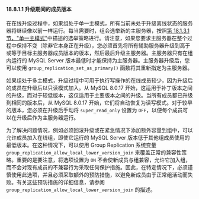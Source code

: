 #### 18.8.1.1 升级期间的成员版本

在在线升级过程中，如果组处于单一主模式，所有当前未处于升级离线状态的服务器将继续像以前一样运行。每当需要时，组会选举新的主服务器，按照[第 18.1.3.1 节，"单一主模式"](https://dev.mysql.com/doc/refman/8.0/en/group-replication-primary-component.html)中描述的选举策略进行。请注意，如果您要求主服务器在整个过程中保持不变（除非它本身正在升级），您必须首先将所有辅助服务器升级到高于或等于目标主服务器成员版本的版本，然后最后升级主服务器。主服务器只有在组内运行的 MySQL Server 版本最低时才能保持为主服务器。主服务器升级后，您可以使用 `group_replication_set_as_primary()` 函数将其重新指定为主服务器。

如果组处于多主模式，升级过程中可用于执行写操作的在线成员较少，因为升级后的成员在升级后以只读模式加入。从 MySQL 8.0.17 开始，这适用于补丁版本之间的升级，而对于较低版本，这仅适用于主要版本之间的升级。当所有成员都已升级到相同的版本后，从 MySQL 8.0.17 开始，它们将自动恢复为读写模式。对于较早的版本，您必须在升级后手动将 `super_read_only` 设置为 `OFF`，以便每个成员可以在升级后作为主服务器运行。

为了解决问题情况，例如必须回滚升级或在紧急情况下添加额外容量到组中，可以允许成员加入在线组，即使它运行的 MySQL Server 版本低于其他组成员使用的最低版本。在这种情况下，可以使用 Group Replication 系统变量 `group_replication_allow_local_lower_version_join` 来覆盖正常的兼容性策略。重要的是要注意，将选项设置为 `ON` 不会使新成员与组兼容，允许它加入组，而不会对现有成员的不兼容行为采取任何保护措施。因此，在特定情况下，必须谨慎使用此选项，并且必须采取额外的预防措施，以避免新成员由于正常组活动而失败。有关这些预防措施的详细信息，请参阅 `group_replication_allow_local_lower_version_join` 的描述。